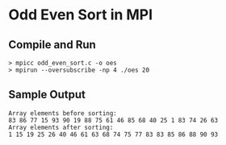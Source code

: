 # Odd Even Sort in MPI
## Compile and Run
```
> mpicc odd_even_sort.c -o oes
> mpirun --oversubscribe -np 4 ./oes 20
```
## Sample Output
```
Array elements before sorting:
83 86 77 15 93 90 19 88 75 61 46 85 68 40 25 1 83 74 26 63
Array elements after sorting:
1 15 19 25 26 40 46 61 63 68 74 75 77 83 83 85 86 88 90 93
```
